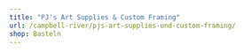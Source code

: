 ```yaml
---
title: "PJ's Art Supplies & Custom Framing"
url: /campbell-river/pjs-art-supplies-und-custom-framing/
shop: Basteln
---
```

